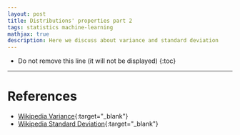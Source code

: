 ```yaml
---
layout: post
title: Distributions' properties part 2
tags: statistics machine-learning
mathjax: true
description: Here we discuss about variance and standard deviation
---
```


* Do not remove this line (it will not be displayed)
{:toc}

---

# References

- [Wikipedia Variance](https://en.wikipedia.org/wiki/Variance){:target="_blank"}
- [Wikipedia Standard Deviation](https://en.wikipedia.org/wiki/Standard_deviation){:target="_blank"}
